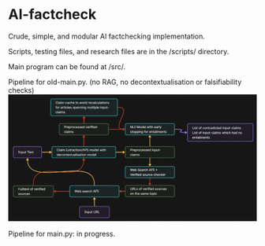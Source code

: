 # AI-factcheck
Crude, simple, and modular AI factchecking implementation.

Scripts, testing files, and research files are in the /scripts/ directory.

Main program can be found at /src/.

Pipeline for old-main.py. (no RAG, no decontextualisation or falsifiability checks)
![Pipeline](./meta/diagram.png)

Pipeline for main.py: in progress.